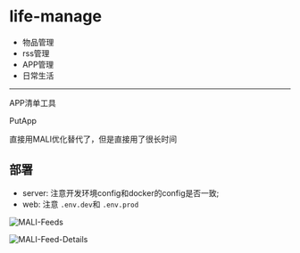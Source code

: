 # life-manage


- 物品管理
- rss管理
- APP管理
- 日常生活


---

APP清单工具

PutApp

直接用MALI优化替代了，但是直接用了很长时间



## 部署

- server: 注意开发环境config和docker的config是否一致;
- web: 注意 `.env.dev`和 `.env.prod`



![MALI-Feeds](https://github.com/hxhac/mali/assets/8591495/652f0e99-a7c3-4761-bce3-9bb4f59e2733)

![MALI-Feed-Details](https://github.com/hxhac/mali/assets/8591495/9785fea1-2dbe-4117-ba48-c0f2e06ee12a)
